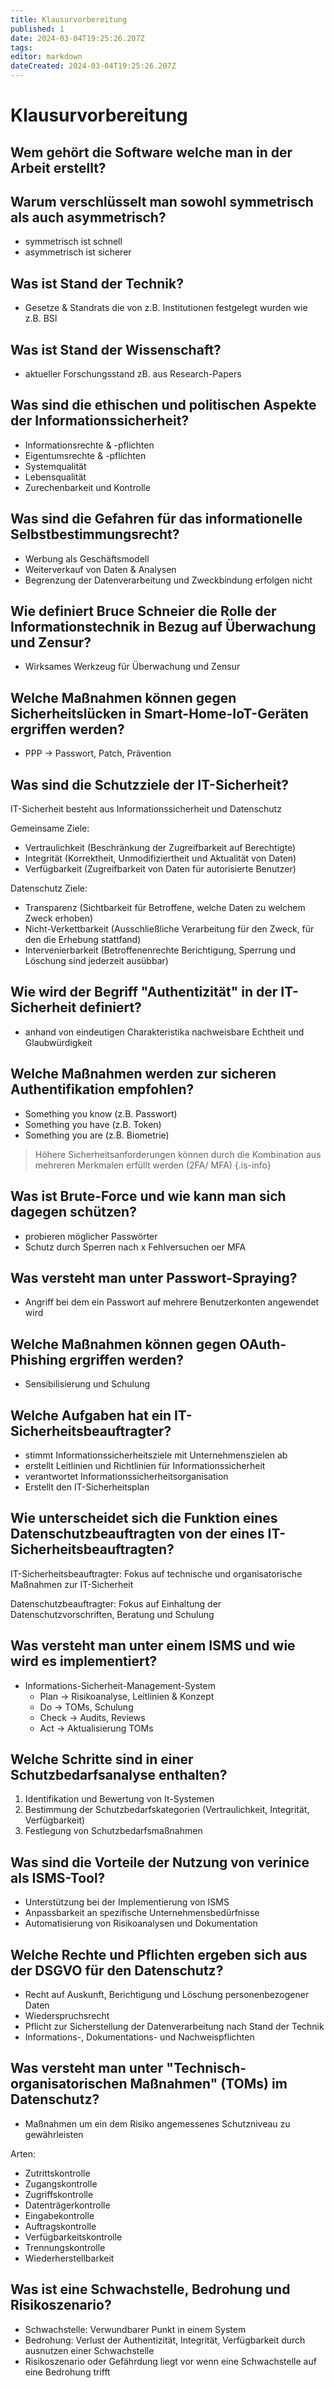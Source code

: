 ```yaml
---
title: Klausurvorbereitung
published: 1
date: 2024-03-04T19:25:26.207Z
tags: 
editor: markdown
dateCreated: 2024-03-04T19:25:26.207Z
---
```


# Klausurvorbereitung

## Wem gehört die Software welche man in der Arbeit erstellt?

## Warum verschlüsselt man sowohl symmetrisch als auch asymmetrisch?

- symmetrisch ist schnell
- asymmetrisch ist sicherer

## Was ist Stand der Technik?

- Gesetze & Standrats die von z.B. Institutionen festgelegt wurden wie z.B. BSI

## Was ist Stand der Wissenschaft?

- aktueller Forschungsstand zB. aus Research-Papers

## Was sind die ethischen und politischen Aspekte der Informationssicherheit?

- Informationsrechte & -pflichten
- Eigentumsrechte & -pflichten
- Systemqualität
- Lebensqualität
- Zurechenbarkeit und Kontrolle

## Was sind die Gefahren für das informationelle Selbstbestimmungsrecht?

- Werbung als Geschäftsmodell
- Weiterverkauf von Daten & Analysen
- Begrenzung der Datenverarbeitung und Zweckbindung erfolgen nicht

## Wie definiert Bruce Schneier die Rolle der Informationstechnik in Bezug auf Überwachung und Zensur?

- Wirksames Werkzeug für Überwachung und Zensur

## Welche Maßnahmen können gegen Sicherheitslücken in Smart-Home-IoT-Geräten ergriffen werden?

- PPP -> Passwort, Patch, Prävention

## Was sind die Schutzziele der IT-Sicherheit?

IT-Sicherheit besteht aus Informationssicherheit und Datenschutz

Gemeinsame Ziele:

- Vertraulichkeit (Beschränkung der Zugreifbarkeit auf Berechtigte)
- Integrität (Korrektheit, Unmodifiziertheit und Aktualität von Daten)
- Verfügbarkeit (Zugreifbarkeit von Daten für autorisierte Benutzer)

Datenschutz Ziele:

- Transparenz (Sichtbarkeit für Betroffene, welche Daten zu welchem Zweck erhoben)
- Nicht-Verkettbarkeit (Ausschließliche Verarbeitung für den Zweck, für den die Erhebung stattfand)
- Intervenierbarkeit (Betroffenenrechte Berichtigung, Sperrung und Löschung sind jederzeit ausübbar)

## Wie wird der Begriff "Authentizität" in der IT-Sicherheit definiert?

- anhand von eindeutigen Charakteristika nachweisbare Echtheit und Glaubwürdigkeit

## Welche Maßnahmen werden zur sicheren Authentifikation empfohlen?

- Something you know (z.B. Passwort)
- Something you have (z.B. Token)
- Something you are (z.B. Biometrie)

> Höhere Sicherheitsanforderungen können durch die Kombination aus mehreren Merkmalen erfüllt werden (2FA/ MFA)
{.is-info}

## Was ist Brute-Force und wie kann man sich dagegen schützen?

- probieren möglicher Passwörter
- Schutz durch Sperren nach x Fehlversuchen oer MFA

## Was versteht man unter Passwort-Spraying?

- Angriff bei dem ein Passwort auf mehrere Benutzerkonten angewendet wird

## Welche Maßnahmen können gegen OAuth-Phishing ergriffen werden?

- Sensibilisierung und Schulung

## Welche Aufgaben hat ein IT-Sicherheitsbeauftragter?

- stimmt Informationssicherheitsziele mit Unternehmenszielen ab
- erstellt Leitlinien und Richtlinien für Informationssicherheit
- verantwortet Informationssicherheitsorganisation
- Erstellt den IT-Sicherheitsplan

## Wie unterscheidet sich die Funktion eines Datenschutzbeauftragten von der eines IT-Sicherheitsbeauftragten?

IT-Sicherheitsbeauftragter: Fokus auf technische und organisatorische Maßnahmen zur IT-Sicherheit  

Datenschutzbeauftragter: Fokus auf Einhaltung der Datenschutzvorschriften, Beratung und Schulung

## Was versteht man unter einem ISMS und wie wird es implementiert?

- Informations-Sicherheit-Management-System
  - Plan -> Risikoanalyse, Leitlinien & Konzept
  - Do -> TOMs, Schulung
  - Check -> Audits, Reviews
  - Act -> Aktualisierung TOMs

## Welche Schritte sind in einer Schutzbedarfsanalyse enthalten?

1. Identifikation und Bewertung von It-Systemen
1. Bestimmung der Schutzbedarfskategorien (Vertraulichkeit, Integrität, Verfügbarkeit)
1. Festlegung von Schutzbedarfsmaßnahmen

## Was sind die Vorteile der Nutzung von verinice als ISMS-Tool?

- Unterstützung bei der Implementierung von ISMS
- Anpassbarkeit an spezifische Unternehmensbedürfnisse
- Automatisierung von Risikoanalysen und Dokumentation

## Welche Rechte und Pflichten ergeben sich aus der DSGVO für den Datenschutz?

- Recht auf Auskunft, Berichtigung und Löschung personenbezogener Daten
- Wiederspruchsrecht
- Pflicht zur Sicherstellung der Datenverarbeitung nach Stand der Technik
- Informations-, Dokumentations- und Nachweispflichten

## Was versteht man unter "Technisch-organisatorischen Maßnahmen" (TOMs) im Datenschutz?

- Maßnahmen um ein dem Risiko angemessenes Schutzniveau zu gewährleisten

Arten:

- Zutrittskontrolle
- Zugangskontrolle
- Zugriffskontrolle
- Datenträgerkontrolle
- Eingabekontrolle
- Auftragskontrolle
- Verfügbarkeitskontrolle
- Trennungskontrolle
- Wiederherstellbarkeit

## Was ist eine Schwachstelle, Bedrohung und Risikoszenario?

- Schwachstelle: Verwundbarer Punkt in einem System
- Bedrohung: Verlust der Authentizität, Integrität, Verfügbarkeit durch ausnutzen einer Schwachstelle
- Risikoszenario oder Gefährdung liegt vor wenn eine Schwachstelle auf eine Bedrohung trifft
